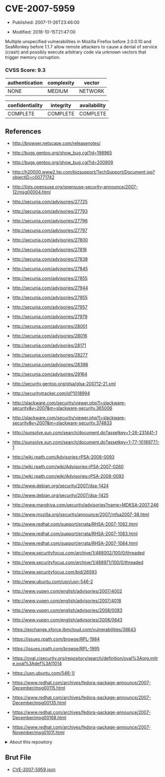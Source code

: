 # CVE-2007-5959

- Published: 2007-11-26T23:46:00

- Modified: 2018-10-15T21:47:00

Multiple unspecified vulnerabilities in Mozilla Firefox before 2.0.0.10 and SeaMonkey before 1.1.7 allow remote attackers to cause a denial of service (crash) and possibly execute arbitrary code via unknown vectors that trigger memory corruption.

### CVSS Score: **9.3**

| authentication | complexity | vector |
| --- | --- | --- |
| NONE | MEDIUM | NETWORK |

| confidentiality | integrity | availability |
| --- | --- | --- |
| COMPLETE | COMPLETE | COMPLETE |

## References

* http://browser.netscape.com/releasenotes/

* http://bugs.gentoo.org/show_bug.cgi?id=198965

* http://bugs.gentoo.org/show_bug.cgi?id=200909

* http://h20000.www2.hp.com/bizsupport/TechSupport/Document.jsp?objectID=c00771742

* http://lists.opensuse.org/opensuse-security-announce/2007-12/msg00004.html

* http://secunia.com/advisories/27725

* http://secunia.com/advisories/27793

* http://secunia.com/advisories/27796

* http://secunia.com/advisories/27797

* http://secunia.com/advisories/27800

* http://secunia.com/advisories/27816

* http://secunia.com/advisories/27838

* http://secunia.com/advisories/27845

* http://secunia.com/advisories/27855

* http://secunia.com/advisories/27944

* http://secunia.com/advisories/27955

* http://secunia.com/advisories/27957

* http://secunia.com/advisories/27979

* http://secunia.com/advisories/28001

* http://secunia.com/advisories/28016

* http://secunia.com/advisories/28171

* http://secunia.com/advisories/28277

* http://secunia.com/advisories/28398

* http://secunia.com/advisories/29164

* http://security.gentoo.org/glsa/glsa-200712-21.xml

* http://securitytracker.com/id?1018994

* http://slackware.com/security/viewer.php?l=slackware-security&y=2007&m=slackware-security.365006

* http://slackware.com/security/viewer.php?l=slackware-security&y=2007&m=slackware-security.374833

* http://sunsolve.sun.com/search/document.do?assetkey=1-26-231441-1

* http://sunsolve.sun.com/search/document.do?assetkey=1-77-1018977.1-1

* http://wiki.rpath.com/Advisories:rPSA-2008-0093

* http://wiki.rpath.com/wiki/Advisories:rPSA-2007-0260

* http://wiki.rpath.com/wiki/Advisories:rPSA-2008-0093

* http://www.debian.org/security/2007/dsa-1424

* http://www.debian.org/security/2007/dsa-1425

* http://www.mandriva.com/security/advisories?name=MDKSA-2007:246

* http://www.mozilla.org/security/announce/2007/mfsa2007-38.html

* http://www.redhat.com/support/errata/RHSA-2007-1082.html

* http://www.redhat.com/support/errata/RHSA-2007-1083.html

* http://www.redhat.com/support/errata/RHSA-2007-1084.html

* http://www.securityfocus.com/archive/1/488002/100/0/threaded

* http://www.securityfocus.com/archive/1/488971/100/0/threaded

* http://www.securityfocus.com/bid/26593

* http://www.ubuntu.com/usn/usn-546-2

* http://www.vupen.com/english/advisories/2007/4002

* http://www.vupen.com/english/advisories/2007/4018

* http://www.vupen.com/english/advisories/2008/0083

* http://www.vupen.com/english/advisories/2008/0643

* https://exchange.xforce.ibmcloud.com/vulnerabilities/38643

* https://issues.rpath.com/browse/RPL-1984

* https://issues.rpath.com/browse/RPL-1995

* https://oval.cisecurity.org/repository/search/definition/oval%3Aorg.mitre.oval%3Adef%3A11014

* https://usn.ubuntu.com/546-1/

* https://www.redhat.com/archives/fedora-package-announce/2007-December/msg00115.html

* https://www.redhat.com/archives/fedora-package-announce/2007-December/msg00135.html

* https://www.redhat.com/archives/fedora-package-announce/2007-December/msg00168.html

* https://www.redhat.com/archives/fedora-package-announce/2007-November/msg01011.html

<details>
<summary>About this repository</summary> 

  This repository is part of the project [Live Hack CVE](https://github.com/Live-Hack-CVE). Main website can be found [www.live-hack.org](https://www.live-hack.org) 
  
  Made by [Sn0wAlice](https://github.com/Sn0wAlice) for the people that care about security and need to have a feed of the latest CVEs. Hope you enjoy it, don't forget to star the repo and follow me on [Twitter](https://twitter.com/Sn0wAlice) and [Github](https://github.com/Sn0wAlice). And that is my [personnal website](https://www.alice-snow.me/)

  - [Home Page](https://github.com/Live-Hack-CVE)
  - [Framework](https://github.com/Live-Hack-CVE/cve-framework)
  - [CVE database](https://github.com/Live-Hack-CVE/full_database)
  - [Changelog](https://github.com/Live-Hack-CVE/Changelog)
</details>

## Brut File

* [CVE-2007-5959.json](https://raw.githubusercontent.com/Live-Hack-CVE/full_database/main/cves/2007/CVE-2007-5959.json)

